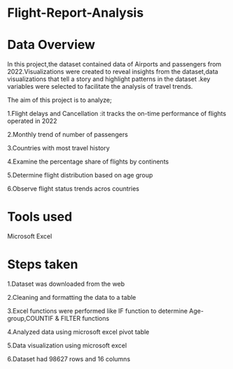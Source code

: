 # Flight-Report-Analysis

# Data Overview

In this project,the dataset contained data of Airports and passengers from 2022.Visualizations were created to reveal insights from the dataset,data visualizations that tell a story and highlight patterns in the dataset .key variables were selected to facilitate the analysis of travel trends.

The aim of this project is to analyze;

1.Flight delays and Cancellation :it tracks the on-time performance of flights operated in 2022

2.Monthly trend of number of passengers 

3.Countries with most travel history

4.Examine the percentage share of flights by continents 

5.Determine flight distribution based on age group

6.Observe flight status trends acros countries

# Tools used
Microsoft Excel

# Steps taken

1.Dataset was downloaded from the web

2.Cleaning and formatting the data to a table

3.Excel functions were performed like IF function to determine Age-group,COUNTIF & FILTER functions

4.Analyzed data using microsoft excel pivot table

5.Data visualization using microsoft excel

6.Dataset had 98627 rows and 16 columns

